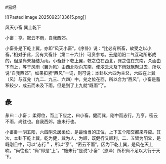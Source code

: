 #易经 


![[Pasted image 20250923133615.png]]

风天小畜    巽上乾下


小畜：亨。密云不雨，自我西郊。

小畜卦是下乾上翼，亦即“风天小畜”。《序卦》说：“比必有所畜，故受之以小畜。”相对于此，另有大畜卦（第二十六卦）可资参考。云是阴阳二气互动所形成的，但是尚未凝结为雨。小畜卦下乾上翼，乾之位在西北，巽之位在东南，爻画由下而上，等于风雨（翼为风）由西北吹向东南，使浓云未及下雨就飘聚过去，所以说“自我西郊”。如果扣紧“西风”一词，则可说：本卦以六四为主爻，六四在上巽（风）与互兑（九二、九三、六四）中，兑之位在西，所以合为“西风”。小畜是蓄积较少，成云而未及下雨，但是到了上九就“既雨”了。


## 彖
彖曰：小畜； 柔得位，而上下应之，曰小畜。健而巽，刚中而志行，乃亨。密云不雨，尚往也。自我西郊，施未行也。
 
小畜卦一阴五阳，六四阴爻居柔位，是最恰当的正位，上下五个阳交都来呼应。其次，本卦下乾上巽，乾为健，巽为人，为顺，既健行又顺利，二、五皆为阳爻，是既刚且中，可以“志行＂，所以“亨”。“密云不雨”，因为下乾上巽，是风在天上吹。“尚往也”, “尚”即是“上”。“施未行”是说“小畜”（恩泽）所积尚不足以大行于天下。






























